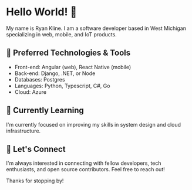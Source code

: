 # Hello World! 👋

My name is Ryan Kline. I am a software developer based in West Michigan specializing in web, mobile, and IoT products.

## 🔧 Preferred Technologies & Tools

- Front-end: Angular (web), React Native (mobile)
- Back-end: Django, .NET, or Node
- Databases: Postgres
- Languages: Python, Typescript, C#, Go 
- Cloud: Azure

## 🌱 Currently Learning

I'm currently focused on improving my skills in system design and cloud infrastructure.

## 🤝 Let's Connect

I'm always interested in connecting with fellow developers, tech enthusiasts, and open source contributors. Feel free to reach out!

Thanks for stopping by!
